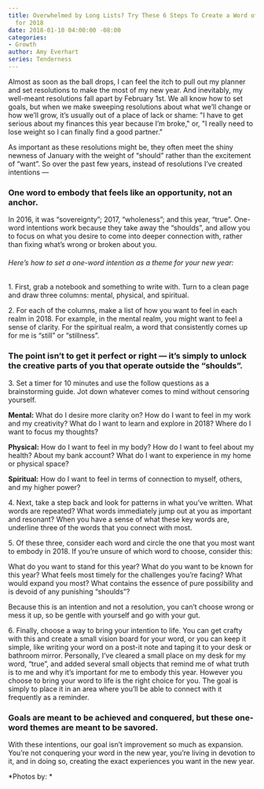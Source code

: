 ```yaml
---
title: Overwhelmed by Long Lists? Try These 6 Steps To Create a Word of Intention
  for 2018
date: 2018-01-10 04:00:00 -08:00
categories:
- Growth
author: Amy Everhart
series: Tenderness
---
```


Almost as soon as the ball drops, I can feel the itch to pull out my planner and set resolutions to make the most of my new year. And inevitably, my well-meant resolutions fall apart by February 1st. We all know how to set goals, but when we make sweeping resolutions about what we’ll change or how we’ll grow, it’s usually out of a place of lack or shame: "I have to get serious about my finances this year because I’m broke," or, "I really need to lose weight so I can finally find a good partner."

As important as these resolutions might be, they often meet the shiny newness of January with the weight of “should” rather than the excitement of “want”. So over the past few years, instead of resolutions I’ve created intentions —

### One word to embody that feels like an opportunity, not an anchor.

In 2016, it was “sovereignty”; 2017, “wholeness”; and this year, “true”. One-word intentions work because they take away the “shoulds”, and allow you to focus on what you desire to come into deeper connection with, rather than fixing what’s wrong or broken about you.

###### Here’s how to set a one-word intention as a theme for your new year:

1\. First, grab a notebook and something to write with. Turn to a clean page and draw three columns: mental, physical, and spiritual.

2\. For each of the columns, make a list of how you want to feel in each realm in 2018. For example, in the mental realm, you might want to feel a sense of clarity. For the spiritual realm, a word that consistently comes up for me is “still” or “stillness”.

### The point isn’t to get it perfect or right — it’s simply to unlock the creative parts of you that operate outside the “shoulds”.

3\. Set a timer for 10 minutes and use the follow questions as a brainstorming guide. Jot down whatever comes to mind without censoring yourself.

**Mental:** What do I desire more clarity on? How do I want to feel in my work and my creativity? What do I want to learn and explore in 2018? Where do I want to focus my thoughts?

**Physical:** How do I want to feel in my body? How do I want to feel about my health? About my bank account? What do I want to experience in my home or physical space?

**Spiritual:** How do I want to feel in terms of connection to myself, others, and my higher power?

4\. Next, take a step back and look for patterns in what you’ve written. What words are repeated? What words immediately jump out at you as important and resonant? When you have a sense of what these key words are, underline three of the words that you connect with most.

5\. Of these three, consider each word and circle the one that you most want to embody in 2018.
If you’re unsure of which word to choose, consider this:

What do you want to stand for this year?
What do you want to be known for this year?
What feels most timely for the challenges you’re facing?
What would expand you most?
What contains the essence of pure possibility and is devoid of any punishing “shoulds”?

Because this is an intention and not a resolution, you can’t choose wrong or mess it up, so be gentle with yourself and go with your gut.

6\. Finally, choose a way to bring your intention to life. You can get crafty with this and create a small vision board for your word, or you can keep it simple, like writing your word on a post-it note and taping it to your desk or bathroom mirror. Personally, I’ve cleared a small place on my desk for my word, “true”, and added several small objects that remind me of what truth is to me and why it’s important for me to embody this year. However you choose to bring your word to life is the right choice for you. The goal is simply to place it in an area where you’ll be able to connect with it frequently as a reminder.

### Goals are meant to be achieved and conquered, but these one-word themes are meant to be savored.

With these intentions, our goal isn’t improvement so much as expansion. You’re not conquering your word in the new year, you’re living in devotion to it, and in doing so, creating the exact experiences you want in the new year.

\*Photos by: \*
